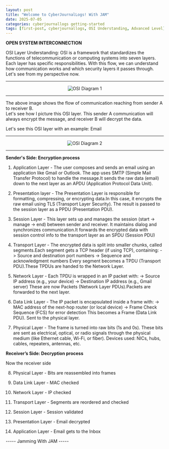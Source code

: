 ```yaml
---
layout: post
title: "Welcome to CyberJournalLogs! With JAM"
date: 2025-07-05
categories: cyberjournallogs getting-started
tags: [first-post, cyberjournallogs, OSI Understanding, Advanced Level]
---
```


**OPEN SYSTEM INTERCONNECTION** 

OSI Layer Understanding: 
OSI is a framework that standardizes the functions of telecommunication or computing systems into seven layers. Each layer has specific responsibilities. With this flow, we can understand how communication works and which security layers it passes through. 
Let's see from my perspective now.

---

<p align="center">
  <img src="https://wearejam.github.io/cyberjournallogs/assets/images/OSI1.png" alt="OSI Diagram 1">
</p>

---

The above image shows the flow of communication reaching from sender A to receiver B.  
Let's see how I picture this OSI layer. This sender A communication will always encrypt the message, and receiver B will decrypt the data. 

Let's see this OSI layer with an example: Email

---

<p align="center">
  <img src="https://wearejam.github.io/cyberjournallogs/assets/images/OSI2.png" alt="OSI Diagram 2">
</p>

---

**Sender's Side:  Encryption process** 

1. Application Layer - The user composes and sends an email using an application like Gmail or Outlook. The app uses SMTP (Simple Mail Transfer Protocol) to handle the message.It sends the raw data (email) down to the next layer as an APDU (Application Protocol Data Unit).

2. Presentation layer - The Presentation Layer is responsible for formatting, compressing, or encrypting data.In this case, it encrypts the raw email using TLS (Transport Layer Security).
The result is passed to the session layer as a PPDU (Presentation PDU).

3. Session Layer -  This layer sets up and manages the session (start → manage → end) between sender and receiver. It maintains dialog and synchronizes communication.It forwards the encrypted data with session control info to the transport layer as an SPDU (Session PDU)

4. Transport Layer - The encrypted data is split into smaller chunks, called segments.Each segment gets a TCP header (if using TCP), containing:
   -> Source and destination port numbers
   -> Sequence and acknowledgment numbers
Every segment becomes a TPDU (Transport PDU).These TPDUs are handed to the Network Layer.

5. Network Layer - Each TPDU is wrapped in an IP packet with:
   -> Source IP address (e.g., your device)
   -> Destination IP address (e.g., Gmail server)
These are now Packets (Network Layer PDUs).Packets are forwarded to the next layer.

6. Data Link Layer - The IP packet is encapsulated inside a frame with:
   -> MAC address of the next-hop router (or local device)
   -> Frame Check Sequence (FCS) for error detection
This becomes a Frame (Data Link PDU). Sent to the physical layer.

7. Physical Layer - The frame is turned into raw bits (1s and 0s). These bits are sent as electrical, optical, or radio signals through the physical medium (like Ethernet cable, Wi-Fi, or fiber).
Devices used: NICs, hubs, cables, repeaters, antennas, etc.

**Receiver’s Side: Decryption process**

Now the receiver side 

8. Physical Layer - Bits are reassembled into frames 

9. Data Link Layer - MAC checked

10. Network Layer - IP checked

11. Transport Layer - Segments are reordered and checked

12. Session Layer - Session validated

13. Presentation Layer - Email decrypted
    
14. Application Layer - Email gets to the Inbox 


----- Jamming With JAM -----
